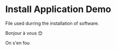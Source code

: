 # Install Application Demo
File used durring the installation of software.


Bonjour à vous 😊




On s'en fou
